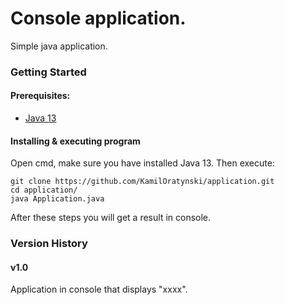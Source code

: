 # Console application.
Simple java application.

### Getting Started
#### Prerequisites:
* [Java 13](https://www.oracle.com/java/technologies/javase/jdk13-archive-downloads.html)

#### Installing & executing program
Open cmd, make sure you have installed Java 13. Then execute:
```
git clone https://github.com/KamilOratynski/application.git
cd application/
java Application.java
```
After these steps you will get a result in console.

### Version History
#### v1.0
Application in console that displays "xxxx".
